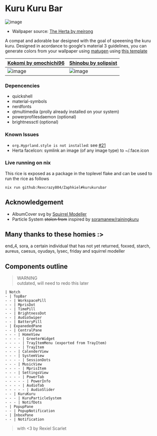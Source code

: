 # Kuru Kuru Bar
![image](https://github.com/user-attachments/assets/caec808f-7945-466f-807e-765d69804c76)
- Wallpaper source: [The Herta by meirong](https://www.pixiv.net/artworks/126270092)

A compat and adorable bar designed with the goal of speeening the kuru kuru.
Designed in acordance to google's material 3 guidelines, you can generate
colors from your wallpaper using [matugen](https://github.com/InioX/matugen)
using [this template](../../../../nixosModules/external/matugen/templates/quickshell-colors.qml)

| [Kokomi by omochichi96](https://twitter.com/omochichi96/status/1758113643521245240) | [Shinobu by solipsist](https://www.pixiv.net/en/artworks/119108248) |
|----------|----------|
|![image](https://github.com/user-attachments/assets/7ed235f1-0a49-4546-be01-16197dc7940f) | ![image](https://github.com/user-attachments/assets/16cb7c57-92b2-4178-a5e6-d9023012f473) |

### Depencencies
- quickshell
- material-symbols
- nerdfonts
- qtmultimedia (prolly already installed on your system)
- powerprofilesdaemon (optional)
- brightnessctl (optional)

### Known Issues
- `org.Hyprland.style is not installed`: see [#21](https://github.com/Rexcrazy804/Zaphkiel/issues/21#issuecomment-2906546939)
- Herta faceIcon: symlink an image (of any image type) to ~/.face.icon

### Live running on nix
This rice is exposed as a package in the toplevel flake and can be used to run the rice as follows
```
nix run github:Rexcrazy804/Zaphkiel#kurukurubar
```

## Acknowledgement
- AlbumCover svg by [Squirrel Modeller](https://github.com/SquirrelModeller)
- Particle System ~~stolen from~~ inspired by [soramanew/rainingkuru](https://github.com/soramanew/rainingkuru)

## Many thanks to these homies :>
end_4, sora, a certain individual that has not yet returned, foxxed, starch,
aureus, caesus, oyudays, lysec, friday and squirrel modeller

## Components outline
> WARNING <br>
> outdated, will need to redo this later
```
| Notch
- | TopBar
- - | WorkspacePill
- - | MprisDot
- - | TimePill
- - | BrightnessDot
- - | AudioSwiper
- - | BatteryPill
- | ExpanededPane
- - | CentralPane
- - - | HomeView
- - - - | GreeterWidget
- - - - | TrayItemMenu (exported from TrayItem)
- - - - | TrayItem
- - - | CalenderView
- - - | SystemView
- - - - | SessionDots
- - - | MusicView
- - - - | MprisItem
- - - | SettingsView
- - - - | PowerTab
- - - - - | PowerInfo
- - - - | AudioTab
- - - - - | AudioSlider
- - | KuruKuru
- - - | KuruParticleSystem
- - - | NotifDots
- | PopupPane
- - | PopupNotification
- | InboxPane
- - | Notification
```

> with <3 by Rexiel Scarlet
